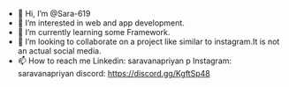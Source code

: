 - 👋 Hi, I’m @Sara-619
- 👀 I’m interested in web and app development.
- 🌱 I’m currently learning some Framework.
- 💞️ I’m looking to collaborate on a project like similar to instagram.It is not an actual social media.
- 📫 How to reach me 
Linkedin: saravanapriyan p
Instagram: saravanapriyan
discord: https://discord.gg/KgftSp48


<!---
Sara-619/Sara-619 is a ✨ special ✨ repository because its `README.md` (this file) appears on your GitHub profile.
You can click the Preview link to take a look at your changes.
--->
